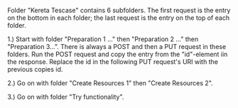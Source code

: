 Folder "Kereta Tescase" contains 6 subfolders. The first request is the entry on the bottom in each folder; the last request is the entry on the top of each folder.

1.) Start with folder "Preparation 1 ..." then "Preparation 2 ..." then "Preparation 3...". 
There is always a POST and then a PUT request in these folders.
Run the POST request and copy the entry from the "id"-element iin the response.
Replace the id in the following PUT request's URI with the previous copies id.

2.) Go on with folder "Create Resources 1" then "Create Resources 2".

3.) Go on with folder "Try functionality".